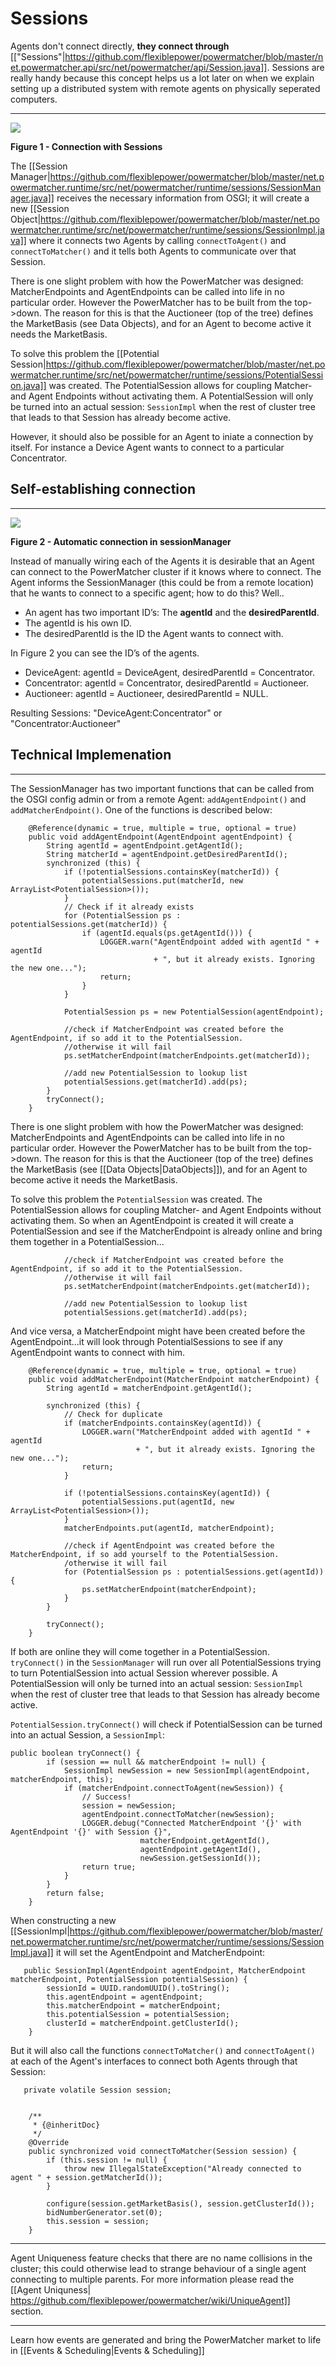 # Sessions

Agents don't connect directly, **they connect through** [["Sessions"|https://github.com/flexiblepower/powermatcher/blob/master/net.powermatcher.api/src/net/powermatcher/api/Session.java]]. Sessions are really handy because this concept helps us a lot later on  when we explain setting up a distributed system with remote agents on physically seperated computers.
***

![](sessionManager.png)

**Figure 1 - Connection with Sessions**

The [[Session Manager|https://github.com/flexiblepower/powermatcher/blob/master/net.powermatcher.runtime/src/net/powermatcher/runtime/sessions/SessionManager.java]] receives the necessary information from OSGI; it will create a new [[Session Object|https://github.com/flexiblepower/powermatcher/blob/master/net.powermatcher.runtime/src/net/powermatcher/runtime/sessions/SessionImpl.java]] where it connects two Agents by calling `connectToAgent()` and `connectToMatcher()` and it tells both Agents to communicate over that Session. 

There is one slight problem with how the PowerMatcher was designed: MatcherEndpoints and AgentEndpoints can be called into life in no particular order. However the PowerMatcher has to be built from the top->down. The reason for this is that the Auctioneer (top of the tree) defines the MarketBasis (see Data Objects), and for an Agent to become active it needs the MarketBasis.

To solve this problem the [[Potential Session|https://github.com/flexiblepower/powermatcher/blob/master/net.powermatcher.runtime/src/net/powermatcher/runtime/sessions/PotentialSession.java]] was created. The PotentialSession allows for coupling Matcher- and Agent Endpoints without activating them. A PotentialSession will only be turned into an actual session: `SessionImpl` when the rest of cluster tree that leads to that Session has already become active.

However, it should also be possible for an Agent to iniate a connection by itself. For instance a Device Agent wants to connect to a particular Concentrator. 

## Self-establishing connection
---------------------------------
![](sessionmanagerConnections.png)

**Figure 2 - Automatic connection in sessionManager**

Instead of manually wiring each of the Agents it is desirable that an Agent can connect to the PowerMatcher cluster if it knows where to connect. The Agent informs the SessionManager (this could be from a remote location) that he wants to connect to a specific agent; how to do this? Well..

* An agent has two important ID’s: The **agentId** and the **desiredParentId**. 
* The agentId is his own ID.
* The desiredParentId is the ID the Agent wants to connect with.

In Figure 2 you can see the ID’s of the agents.

* DeviceAgent: 	agentId = DeviceAgent, desiredParentId = Concentrator.
* Concentrator:	agentId = Concentrator, desiredParentId = Auctioneer.
* Auctioneer:	agentId = Auctioneer, desiredParentId = NULL.

Resulting Sessions: "DeviceAgent:Concentrator"  or "Concentrator:Auctioneer"

## Technical Implemenation
---------------------------------

The SessionManager has two important functions that can be called from the OSGI config admin or from a remote Agent: `addAgentEndpoint()` and `addMatcherEndpoint()`. One of the functions is described below:

```
    @Reference(dynamic = true, multiple = true, optional = true)
    public void addAgentEndpoint(AgentEndpoint agentEndpoint) {
        String agentId = agentEndpoint.getAgentId();
        String matcherId = agentEndpoint.getDesiredParentId();
        synchronized (this) {
            if (!potentialSessions.containsKey(matcherId)) {
                potentialSessions.put(matcherId, new ArrayList<PotentialSession>());
            }
            // Check if it already exists
            for (PotentialSession ps : potentialSessions.get(matcherId)) {
                if (agentId.equals(ps.getAgentId())) {
                    LOGGER.warn("AgentEndpoint added with agentId " + agentId
                                + ", but it already exists. Ignoring the new one...");
                    return;
                }
            }

            PotentialSession ps = new PotentialSession(agentEndpoint);

            //check if MatcherEndpoint was created before the AgentEndpoint, if so add it to the PotentialSession. 
            //otherwise it will fail     
            ps.setMatcherEndpoint(matcherEndpoints.get(matcherId));

            //add new PotentialSession to lookup list
            potentialSessions.get(matcherId).add(ps);
        }
        tryConnect();
    }
```

There is one slight problem with how the PowerMatcher was designed: MatcherEndpoints and AgentEndpoints can be called into life in no particular order. However the PowerMatcher has to be built from the top->down. The reason for this is that the Auctioneer (top of the tree) defines the MarketBasis (see [[Data Objects|DataObjects]]), and for an Agent to become active it needs the MarketBasis. 

To solve this problem the `PotentialSession` was created. The PotentialSession allows for coupling Matcher- and Agent Endpoints without activating them. So when an AgentEndpoint is created it will create a PotentialSession and see if the MatcherEndpoint is already online and bring them together in a PotentialSession...

```
            //check if MatcherEndpoint was created before the AgentEndpoint, if so add it to the PotentialSession. 
            //otherwise it will fail     
            ps.setMatcherEndpoint(matcherEndpoints.get(matcherId));

            //add new PotentialSession to lookup list
            potentialSessions.get(matcherId).add(ps);
```

And vice versa, a MatcherEndpoint might have been created before the AgentEndpoint...it will look through PotentialSessions to see if any AgentEndpoint wants to connect with him.

```
    @Reference(dynamic = true, multiple = true, optional = true)
    public void addMatcherEndpoint(MatcherEndpoint matcherEndpoint) {
        String agentId = matcherEndpoint.getAgentId();

        synchronized (this) {
            // Check for duplicate
            if (matcherEndpoints.containsKey(agentId)) {
                LOGGER.warn("MatcherEndpoint added with agentId " + agentId
                            + ", but it already exists. Ignoring the new one...");
                return;
            }

            if (!potentialSessions.containsKey(agentId)) {
                potentialSessions.put(agentId, new ArrayList<PotentialSession>());
            }
            matcherEndpoints.put(agentId, matcherEndpoint);

            //check if AgentEndpoint was created before the MatcherEndpoint, if so add yourself to the PotentialSession. 
            /otherwise it will fail     
            for (PotentialSession ps : potentialSessions.get(agentId)) {
                ps.setMatcherEndpoint(matcherEndpoint);
            }
        }

        tryConnect();
    }
```

If both are online they will come together in a PotentialSession. `tryConnect()` in the `SessionManager` will run over all PotentialSessions trying to turn PotentialSession into actual Session wherever possible. A PotentialSession will only be turned into an actual session: `SessionImpl` when the rest of cluster tree that leads to that Session has already become active.

`PotentialSession.tryConnect()` will check if PotentialSession can be turned into an actual Session, a `SessionImpl`:

```    
public boolean tryConnect() {
        if (session == null && matcherEndpoint != null) {
            SessionImpl newSession = new SessionImpl(agentEndpoint, matcherEndpoint, this);
            if (matcherEndpoint.connectToAgent(newSession)) {
                // Success!
                session = newSession;
                agentEndpoint.connectToMatcher(newSession);
                LOGGER.debug("Connected MatcherEndpoint '{}' with AgentEndpoint '{}' with Session {}",
                             matcherEndpoint.getAgentId(),
                             agentEndpoint.getAgentId(),
                             newSession.getSessionId());
                return true;
            }
        }
        return false;
    }
```
When constructing a new [[SessionImpl|https://github.com/flexiblepower/powermatcher/blob/master/net.powermatcher.runtime/src/net/powermatcher/runtime/sessions/SessionImpl.java]] it will set the AgentEndpoint and MatcherEndpoint:

```
   public SessionImpl(AgentEndpoint agentEndpoint, MatcherEndpoint matcherEndpoint, PotentialSession potentialSession) {
        sessionId = UUID.randomUUID().toString();
        this.agentEndpoint = agentEndpoint;
        this.matcherEndpoint = matcherEndpoint;
        this.potentialSession = potentialSession;
        clusterId = matcherEndpoint.getClusterId();
    }
```

But it will also call the functions `connectToMatcher()` and `connectToAgent()` at each of the Agent's interfaces to connect both Agents through that Session:

`    private volatile Session session;
`


```

    /**
     * {@inheritDoc}
     */
    @Override
    public synchronized void connectToMatcher(Session session) {
        if (this.session != null) {
            throw new IllegalStateException("Already connected to agent " + session.getMatcherId());
        }

        configure(session.getMarketBasis(), session.getClusterId());
        bidNumberGenerator.set(0);
        this.session = session;
    }

```

---------------------------------
Agent Uniqueness feature checks that there are no name collisions in the cluster; this could otherwise lead to strange behaviour of a single agent connecting to multiple parents. For more information please read the [[Agent Uniquness| https://github.com/flexiblepower/powermatcher/wiki/UniqueAgent]] section.

------------------------------

Learn how events are generated and bring the PowerMatcher market to life in [[Events & Scheduling|Events & Scheduling]]